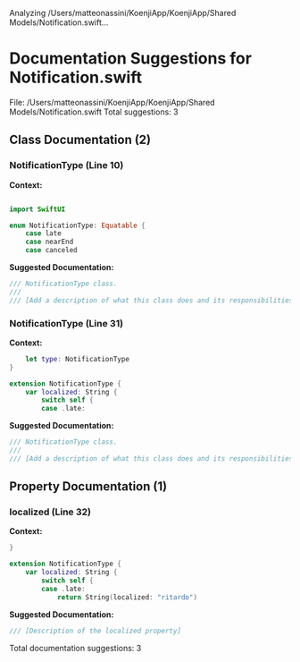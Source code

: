 Analyzing /Users/matteonassini/KoenjiApp/KoenjiApp/Shared Models/Notification.swift...
# Documentation Suggestions for Notification.swift

File: /Users/matteonassini/KoenjiApp/KoenjiApp/Shared Models/Notification.swift
Total suggestions: 3

## Class Documentation (2)

### NotificationType (Line 10)

**Context:**

```swift

import SwiftUI

enum NotificationType: Equatable {
    case late
    case nearEnd
    case canceled
```

**Suggested Documentation:**

```swift
/// NotificationType class.
///
/// [Add a description of what this class does and its responsibilities]
```

### NotificationType (Line 31)

**Context:**

```swift
    let type: NotificationType
}

extension NotificationType {
    var localized: String {
        switch self {
        case .late:
```

**Suggested Documentation:**

```swift
/// NotificationType class.
///
/// [Add a description of what this class does and its responsibilities]
```

## Property Documentation (1)

### localized (Line 32)

**Context:**

```swift
}

extension NotificationType {
    var localized: String {
        switch self {
        case .late:
            return String(localized: "ritardo")
```

**Suggested Documentation:**

```swift
/// [Description of the localized property]
```


Total documentation suggestions: 3

